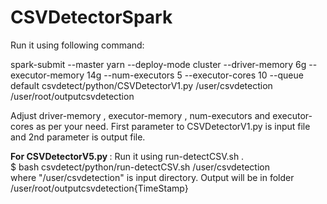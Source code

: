 # CSVDetectorSpark
Run it using following command:

spark-submit --master yarn --deploy-mode cluster --driver-memory 6g --executor-memory 14g --num-executors 5 --executor-cores 10 --queue default csvdetect/python/CSVDetectorV1.py /user/csvdetection /user/root/outputcsvdetection

Adjust driver-memory , executor-memory , num-executors and executor-cores as per your  need. First parameter to CSVDetectorV1.py is input file and 2nd parameter is output file.

<b>For CSVDetectorV5.py </b>: Run it using run-detectCSV.sh . <br/>
$ bash csvdetect/python/run-detectCSV.sh /user/csvdetection
<br/>where "/user/csvdetection" is input directory. Output will be in folder /user/root/outputcsvdetection{TimeStamp} 
